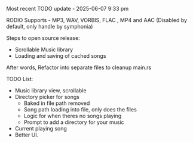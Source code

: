 Most recent TODO update - 2025-06-07 9:33 pm

RODIO Supports - MP3, WAV, VORBIS, FLAC , MP4 and AAC (Disabled by default, only handle by symphonia)

Steps to open source release:
- Scrollable Music library
- Loading and saving of cached songs

After words, Refactor into separate files to cleanup main.rs

TODO List:
- Music library view, scrollable 
- Directory picker for songs
  - Baked in file path removed
  - Song path loading into file, only does the files
  - Logic for when theres no songs playing
  - Prompt to add a directory for your music
- Current playing song 
- Better UI.
